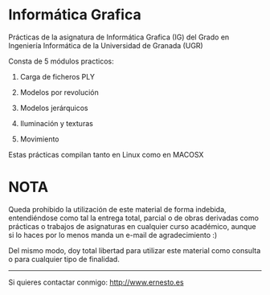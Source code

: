 
Informática Grafica
===================

Prácticas de la asignatura de Informática Grafica (IG) del Grado en Ingeniería Informática de la Universidad de Granada (UGR)

Consta de 5 módulos practicos:

1. Carga de ficheros PLY

2. Modelos por revolución

3. Modelos jerárquicos

4. Iluminación y texturas

5. Movimiento


Estas prácticas compilan tanto en Linux como en MACOSX

NOTA
====
Queda prohibido la utilización de este material de forma indebida, entendiéndose como tal la entrega total, parcial o de obras derivadas como prácticas o trabajos de asignaturas en cualquier curso académico, aunque si lo haces por lo menos manda un e-mail de agradecimiento :)

Del mismo modo, doy total libertad para utilizar este material como consulta o para cualquier tipo de finalidad.

---

Si quieres contactar conmigo: http://www.ernesto.es
